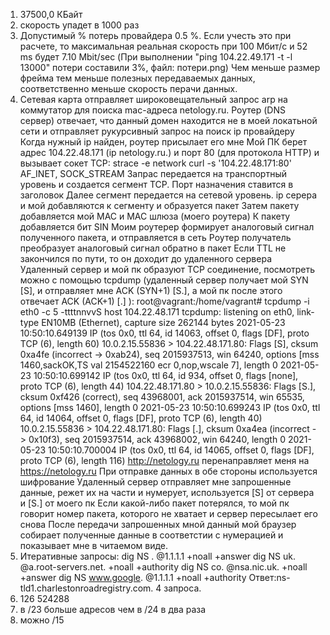 1. 37500,0 КБайт
2. скорость упадет в 1000 раз
3. Допустимый % потерь провайдера 0.5 %. Если учесть это при расчете, то максимальная реальная скорость при 100 Мбит/с и 52 ms будет 7.10 Mbit/sec (При выполнении "ping 104.22.49.171 -t -l 13000" потери составили 3%, файл: потери.png)
   Чем меньше размер фрейма тем меньше полезных передаваемых данных, соответственно меньше скорость перачи данных.
4. Сетевая карта отправляет широковещательный запрос arp на коммутатор для поиска mac-адреса netology.ru.
   Роутер (DNS сервер) отвечает, что данный домен находится не в моей локатьной сети и отправляет рукурсивный запрос на поиск ip провайдеру
   Когда нужный ip найден, роутер присылает его мне
   Мой ПК берет адрес 104.22.48.171 (ip netology.ru.) и порт 80 (для протокола HTTP) и вызывает сокет ТСР:
strace -e network curl -s '104.22.48.171:80'
AF_INET, SOCK_STREAM
   Запрас передается на транспортный уровень и создается сегмент TCP. Порт назначения ставится в заголовок
   Далее сегмент передается на сетевой уровень. ip серера и мой добавляются к сегменту и образуется пакет
   Затем пакету добавляется мой МАС и МАС шлюза (моего роутера)
   К пакету добавляется бит SIN
   Моим роутерер формирует аналоговый сигнал полученного пакета, и отправляется в сеть
   Роутер получатель преобразует аналоговый сигнал обратно в пакет
   Если TTL не закончился по пути, то он доходит до удаленного сервера
   Удаленный сервер и мой пк образуют ТСР соединение, посмотреть можно с помощью tcpdump (удаленный сервер получает мой SYN [S], и отправляет мне ACK (SYN+1) [S.], а мой пк после этого отвечает ACK (ACK+1) [.] ):
root@vagrant:/home/vagrant# tcpdump -i eth0 -c 5 -ttttnnvvS host 104.22.48.171
tcpdump: listening on eth0, link-type EN10MB (Ethernet), capture size 262144 bytes
2021-05-23 10:50:10.649139 IP (tos 0x0, ttl 64, id 14063, offset 0, flags [DF], proto TCP (6), length 60)
    10.0.2.15.55836 > 104.22.48.171.80: Flags [S], cksum 0xa4fe (incorrect -> 0xab24), seq 2015937513, win 64240, options [mss 1460,sackOK,TS val 2154522160 ecr 0,nop,wscale 7], length 0
2021-05-23 10:50:10.699142 IP (tos 0x0, ttl 64, id 934, offset 0, flags [none], proto TCP (6), length 44)
    104.22.48.171.80 > 10.0.2.15.55836: Flags [S.], cksum 0xf426 (correct), seq 43968001, ack 2015937514, win 65535, options [mss 1460], length 0
2021-05-23 10:50:10.699243 IP (tos 0x0, ttl 64, id 14064, offset 0, flags [DF], proto TCP (6), length 40)
    10.0.2.15.55836 > 104.22.48.171.80: Flags [.], cksum 0xa4ea (incorrect -> 0x10f3), seq 2015937514, ack 43968002, win 64240, length 0
2021-05-23 10:50:10.700004 IP (tos 0x0, ttl 64, id 14065, offset 0, flags [DF], proto TCP (6), length 116)
   http://netology.ru перенаправляет меня на https://netology.ru
   При отправке данных в обе стороны используется шифрование
   Удаленный сервер отправляет мне запрошенные данные, режет их на части и нумерует, используется [S] от сервера и [S.] от моего пк
   Если какой-либо пакет потерялся, то мой пк говорит номер пакета, которого не хватает и сервер пересылает его снова
   После передачи запрошенных мной данный мой браузер собирает полученные данные в соответстии с нумерацией и показывает мне в читаемом виде.
5. Итеративные запросы:
   dig NS . @1.1.1.1 +noall +answer
   dig NS uk. @a.root-servers.net. +noall +authority
   dig NS co. @nsa.nic.uk. +noall +answer
   dig NS www.google. @1.1.1.1 +noall +authority	Ответ:ns-tld1.charlestonroadregistry.com.
   4 запроса.
6. 126
   524288
7. в /23 больше адресов чем в /24 в два раза
8. можно
   /15

   
   